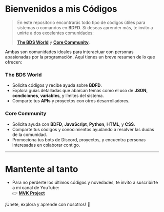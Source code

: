 # Bienvenidos a mis Códigos

> En este repositorio encontrarás todo tipo de códigos útiles para sistemas o comandos en **BDFD**. Si deseas aprender más, te invito a unirte a dos excelentes comunidades:  
> 
> **[The BDS World](https://discord.gg/kKCyagCEA2)** y **[Core Community](https://discord.gg/CsqJMzDAAR)**.  

Ambas son comunidades ideales para interactuar con personas apasionadas por la programación. Aquí tienes un breve resumen de lo que ofrecen:

### The BDS World
- Solicita códigos y recibe ayuda sobre **BDFD**.
- Explora guías detalladas que abarcan temas como el uso de **JSON**, **condiciones**, **variables**, y límites del sistema.
- Comparte tus **APIs** y proyectos con otros desarrolladores.

### Core Community
- Solicita ayuda con **BDFD**, **JavaScript**, **Python**, **HTML**, y **CSS**.
- Comparte tus códigos y conocimientos ayudando a resolver las dudas de la comunidad.
- Promociona tus bots de Discord, proyectos, y encuentra personas interesadas en colaborar contigo.

---

# Mantente al tanto
- Para no perderte los últimos códigos y novedades, te invito a suscribirte a mi canal de YouTube:  
  👉 **[MVK Project](https://youtube.com/@mvkproject)**  

¡Únete, explora y aprende con nosotros! 🚀
